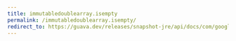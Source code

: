 ```yaml
---
title: immutabledoublearray.isempty
permalink: /immutabledoublearray.isempty/
redirect_to: https://guava.dev/releases/snapshot-jre/api/docs/com/google/common/primitives/ImmutableDoubleArray.html#isEmpty--
---
```

